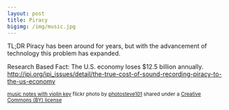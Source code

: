```yaml
---
layout: post
title: Piracy
bigimg: /img/music.jpg
---
```


TL;DR Piracy has been around for years, but with the advancement of technology this problem has expanded.

Research Based Fact: The U.S. economy loses $12.5 billion annually.
http://ipi.org/ipi_issues/detail/the-true-cost-of-sound-recording-piracy-to-the-us-economy



<small> <a title="music notes with violin key" href="https://flickr.com/photos/42931449@N07/5187487629">music notes with violin key</a> flickr photo by <a href="https://flickr.com/people/42931449@N07">photosteve101</a> shared under a <a href="https://creativecommons.org/licenses/by/2.0/">Creative Commons (BY) license</a> </small>
